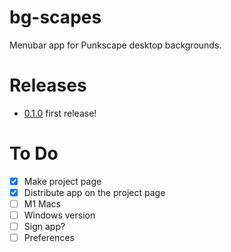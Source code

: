 # bg-scapes
Menubar app for Punkscape desktop backgrounds.

# Releases
- [0.1.0](https://github.com/harangju/bgscapes/releases/tag/v0.1.0) first release!

# To Do
- [x] Make project page
- [x] Distribute app on the project page
- [ ] M1 Macs
- [ ] Windows version
- [ ] Sign app?
- [ ] Preferences
